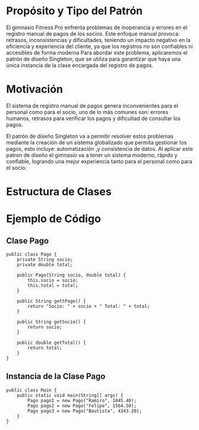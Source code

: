 # Propósito y Tipo del Patrón
El gimnasio Fitness Pro enfrenta problemas de inoperancia y errores en el registro manual de pagos de los socios. Este enfoque manual provoca: retrasos, inconsistencias y dificultades, teniendo un impacto negativo en la eficiencia y experiencia del cliente, ya que los registros no son confiables ni accesibles de forma moderna
Para abordar este problema, aplicaremos el patrón de diseño Singleton, que se utiliza para garantizar que haya una única instancia de la clase encargada del registro de pagos.

# Motivación
El sistema de registro manual de pagos genera inconvenientes para el personal como para el socio, uno de lo más comunes son: errores humanos, retrasos para verificar los pagos y dificultad de consultar los pagos.

El patrón de diseño Singleton va a permitir resolver estos problemas mediante la creación de un sistema globalizado que permita gestionar los pagos, esto incluye: automatización ,y consistencia de datos.
Al aplicar este patron de diseño el gimnasio va a tener un sistema moderno, rápido y confiable, logrando una mejor experiencia tanto para el personal como para el socio.

# Estructura de Clases

# Ejemplo de Código


## Clase Pago

```
public class Pago {
    private String socio;
    private double total;

    public Pago(String socio, double total) {
        this.socio = socio;
        this.total = total;
    }

    public String gettPago() {
        return "Socio: " + socio + " Total: " + total;
    }

    public String getSocio() {
        return socio;
    }

    public double getTotal() {
        return total;
    }
}
```

## Instancia de la Clase Pago

```
public class Main {
    public static void main(String[] args) {
        Pago pago1 = new Pago("Ramiro", 1045.40);
        Pago pago2 = new Pago("Felipe", 1564.50);
        Pago pago3 = new Pago("Bautista", 4343.20);
    }
}
```
